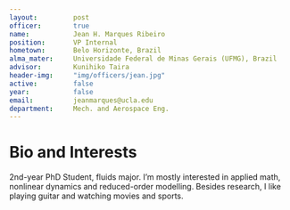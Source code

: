 ```yaml
---
layout:     	post
officer: 		true
name:      		Jean H. Marques Ribeiro
position: 		VP Internal
hometown:		Belo Horizonte, Brazil
alma_mater: 	Universidade Federal de Minas Gerais (UFMG), Brazil
advisor: 		Kunihiko Taira
header-img: 	"img/officers/jean.jpg"
active: 		false
year:  			false
email: 			jeanmarques@ucla.edu
department: 	Mech. and Aerospace Eng.
---
```


# Bio and Interests
2nd-year PhD Student, fluids major. I’m mostly interested in applied math, nonlinear dynamics and reduced-order modelling.  Besides research, I like playing guitar and watching movies and sports.
